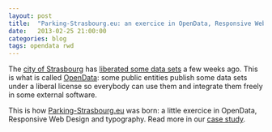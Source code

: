 ```yaml
---
layout: post
title:  "Parking-Strasbourg.eu: an exercice in OpenData, Responsive Web Design and typography"
date:   2013-02-25 21:00:00
categories: blog
tags: opendata rwd
---
```


The [city of Strasbourg](http://www.strasbourg.eu) has <a href="http://www.strasbourg.eu/ma-situation/professionnel/open-data">liberated some data sets</a> a few weeks ago. This is what is called [OpenData](http://en.wikipedia.org/wiki/Open_data): some public entities publish some data sets under a liberal license so everybody can use them and integrate them freely in some external software.

This is how [Parking-Strasbourg.eu](http://www.parking-strasbourg.eu) was born: a little exercice in OpenData, Responsive Web Design and typography. Read more in our [case study]().
